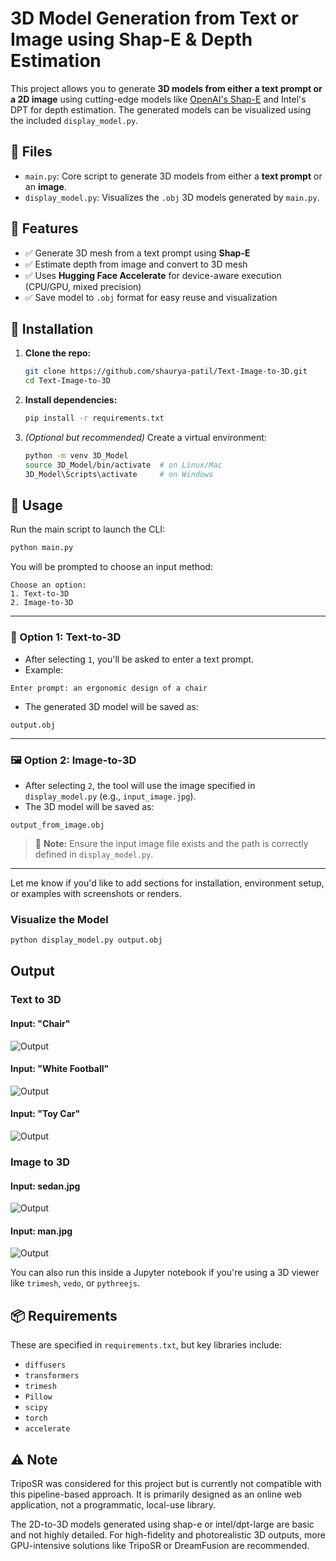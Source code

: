 # 3D Model Generation from Text or Image using Shap-E & Depth Estimation

This project allows you to generate **3D models from either a text prompt or a 2D image** using cutting-edge models like [OpenAI's Shap-E](https://github.com/openai/shap-e) and Intel's DPT for depth estimation. The generated models can be visualized using the included `display_model.py`.


## 📁 Files

* `main.py`: Core script to generate 3D models from either a **text prompt** or an **image**.
* `display_model.py`: Visualizes the `.obj` 3D models generated by `main.py`.


## 🚀 Features

* ✅ Generate 3D mesh from a text prompt using **Shap-E**
* ✅ Estimate depth from image and convert to 3D mesh
* ✅ Uses **Hugging Face Accelerate** for device-aware execution (CPU/GPU, mixed precision)
* ✅ Save model to `.obj` format for easy reuse and visualization


## 🔧 Installation

1. **Clone the repo:**

   ```bash
   git clone https://github.com/shaurya-patil/Text-Image-to-3D.git
   cd Text-Image-to-3D
   ```

2. **Install dependencies:**

   ```bash
   pip install -r requirements.txt
   ```

3. *(Optional but recommended)* Create a virtual environment:

   ```bash
   python -m venv 3D_Model
   source 3D_Model/bin/activate  # on Linux/Mac
   3D_Model\Scripts\activate     # on Windows
   ```


## 🧠 Usage

Run the main script to launch the CLI:

```bash
python main.py
```

You will be prompted to choose an input method:

```
Choose an option:
1. Text-to-3D
2. Image-to-3D
```

---

### 📝 Option 1: Text-to-3D

* After selecting `1`, you'll be asked to enter a text prompt.
* Example:

```
Enter prompt: an ergonomic design of a chair
```

* The generated 3D model will be saved as:

```
output.obj
```

---

### 🖼️ Option 2: Image-to-3D

* After selecting `2`, the tool will use the image specified in `display_model.py` (e.g., `input_image.jpg`).
* The 3D model will be saved as:

```
output_from_image.obj
```

> 📌 **Note:** Ensure the input image file exists and the path is correctly defined in `display_model.py`.

---

Let me know if you'd like to add sections for installation, environment setup, or examples with screenshots or renders.



### Visualize the Model

```bash
python display_model.py output.obj
```

## Output
### Text to 3D
#### Input: "Chair"
![Output](https://github.com/shaurya-patil/Text-Image-to-3D/blob/main/assets/chair-text-output.gif)
#### Input: "White Football"
![Output](https://github.com/shaurya-patil/Text-Image-to-3D/blob/main/assets/football-text-output.gif)
#### Input: "Toy Car"
![Output](https://github.com/shaurya-patil/Text-Image-to-3D/blob/main/assets/toy-car-text-output.gif)

### Image to 3D
#### Input: sedan.jpg
![Output](https://github.com/shaurya-patil/Text-Image-to-3D/blob/main/assets/sedan-image-output.gif)
#### Input: man.jpg
![Output](https://github.com/shaurya-patil/Text-Image-to-3D/blob/main/assets/man-image-output.gif)

You can also run this inside a Jupyter notebook if you're using a 3D viewer like `trimesh`, `vedo`, or `pythreejs`.


## 📦 Requirements

These are specified in `requirements.txt`, but key libraries include:

* `diffusers`
* `transformers`
* `trimesh`
* `Pillow`
* `scipy`
* `torch`
* `accelerate`


## ⚠️ Note

TripoSR was considered for this project but is currently not compatible with this pipeline-based approach. It is primarily designed as an online web application, not a programmatic, local-use library.

The 2D-to-3D models generated using shap-e or intel/dpt-large are basic and not highly detailed. For high-fidelity and photorealistic 3D outputs, more GPU-intensive solutions like TripoSR or DreamFusion are recommended.
